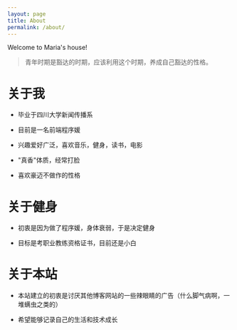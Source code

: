 ```yaml
---
layout: page
title: About
permalink: /about/
---
```


Welcome to Maria's house!

> 青年时期是豁达的时期，应该利用这个时期，养成自己豁达的性格。


# 关于我


* 毕业于四川大学新闻传播系

* 目前是一名前端程序媛

* 兴趣爱好广泛，喜欢音乐，健身，读书，电影

* "真香"体质，经常打脸

* 喜欢豪迈不做作的性格


# 关于健身


* 初衷是因为做了程序媛，身体衰弱，于是决定健身

* 目标是考职业教练资格证书，目前还是小白


# 关于本站


* 本站建立的初衷是讨厌其他博客网站的一些辣眼睛的广告（什么脚气病啊，一堆螨虫之类的）

* 希望能够记录自己的生活和技术成长

